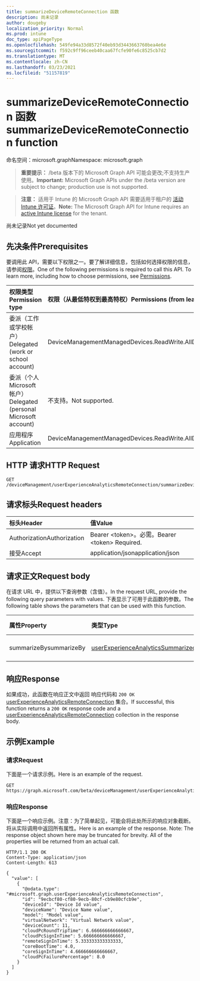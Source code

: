 ```yaml
---
title: summarizeDeviceRemoteConnection 函数
description: 尚未记录
author: dougeby
localization_priority: Normal
ms.prod: intune
doc_type: apiPageType
ms.openlocfilehash: 549fe94a33d8572f40eb93d3443663760bea4e6e
ms.sourcegitcommit: f592c9ff96ceeb40caa67fcfe90fe6c8525cb7d2
ms.translationtype: MT
ms.contentlocale: zh-CN
ms.lasthandoff: 03/23/2021
ms.locfileid: "51157819"
---
```

# <a name="summarizedeviceremoteconnection-function"></a><span data-ttu-id="fd4f9-103">summarizeDeviceRemoteConnection 函数</span><span class="sxs-lookup"><span data-stu-id="fd4f9-103">summarizeDeviceRemoteConnection function</span></span>

<span data-ttu-id="fd4f9-104">命名空间：microsoft.graph</span><span class="sxs-lookup"><span data-stu-id="fd4f9-104">Namespace: microsoft.graph</span></span>

> <span data-ttu-id="fd4f9-105">**重要提示：** /beta 版本下的 Microsoft Graph API 可能会更改;不支持生产使用。</span><span class="sxs-lookup"><span data-stu-id="fd4f9-105">**Important:** Microsoft Graph APIs under the /beta version are subject to change; production use is not supported.</span></span>

> <span data-ttu-id="fd4f9-106">**注意：** 适用于 Intune 的 Microsoft Graph API 需要适用于租户的 [活动 Intune 许可证](https://go.microsoft.com/fwlink/?linkid=839381)。</span><span class="sxs-lookup"><span data-stu-id="fd4f9-106">**Note:** The Microsoft Graph API for Intune requires an [active Intune license](https://go.microsoft.com/fwlink/?linkid=839381) for the tenant.</span></span>

<span data-ttu-id="fd4f9-107">尚未记录</span><span class="sxs-lookup"><span data-stu-id="fd4f9-107">Not yet documented</span></span>

## <a name="prerequisites"></a><span data-ttu-id="fd4f9-108">先决条件</span><span class="sxs-lookup"><span data-stu-id="fd4f9-108">Prerequisites</span></span>
<span data-ttu-id="fd4f9-p101">要调用此 API，需要以下权限之一。要了解详细信息，包括如何选择权限的信息，请参阅[权限](/graph/permissions-reference)。</span><span class="sxs-lookup"><span data-stu-id="fd4f9-p101">One of the following permissions is required to call this API. To learn more, including how to choose permissions, see [Permissions](/graph/permissions-reference).</span></span>

|<span data-ttu-id="fd4f9-111">权限类型</span><span class="sxs-lookup"><span data-stu-id="fd4f9-111">Permission type</span></span>|<span data-ttu-id="fd4f9-112">权限（从最低特权到最高特权）</span><span class="sxs-lookup"><span data-stu-id="fd4f9-112">Permissions (from least to most privileged)</span></span>|
|:---|:---|
|<span data-ttu-id="fd4f9-113">委派（工作或学校帐户）</span><span class="sxs-lookup"><span data-stu-id="fd4f9-113">Delegated (work or school account)</span></span>|<span data-ttu-id="fd4f9-114">DeviceManagementManagedDevices.ReadWrite.All</span><span class="sxs-lookup"><span data-stu-id="fd4f9-114">DeviceManagementManagedDevices.ReadWrite.All</span></span>|
|<span data-ttu-id="fd4f9-115">委派（个人 Microsoft 帐户）</span><span class="sxs-lookup"><span data-stu-id="fd4f9-115">Delegated (personal Microsoft account)</span></span>|<span data-ttu-id="fd4f9-116">不支持。</span><span class="sxs-lookup"><span data-stu-id="fd4f9-116">Not supported.</span></span>|
|<span data-ttu-id="fd4f9-117">应用程序</span><span class="sxs-lookup"><span data-stu-id="fd4f9-117">Application</span></span>|<span data-ttu-id="fd4f9-118">DeviceManagementManagedDevices.ReadWrite.All</span><span class="sxs-lookup"><span data-stu-id="fd4f9-118">DeviceManagementManagedDevices.ReadWrite.All</span></span>|

## <a name="http-request"></a><span data-ttu-id="fd4f9-119">HTTP 请求</span><span class="sxs-lookup"><span data-stu-id="fd4f9-119">HTTP Request</span></span>
<!-- {
  "blockType": "ignored"
}
-->
``` http
GET /deviceManagement/userExperienceAnalyticsRemoteConnection/summarizeDeviceRemoteConnection
```

## <a name="request-headers"></a><span data-ttu-id="fd4f9-120">请求标头</span><span class="sxs-lookup"><span data-stu-id="fd4f9-120">Request headers</span></span>
|<span data-ttu-id="fd4f9-121">标头</span><span class="sxs-lookup"><span data-stu-id="fd4f9-121">Header</span></span>|<span data-ttu-id="fd4f9-122">值</span><span class="sxs-lookup"><span data-stu-id="fd4f9-122">Value</span></span>|
|:---|:---|
|<span data-ttu-id="fd4f9-123">Authorization</span><span class="sxs-lookup"><span data-stu-id="fd4f9-123">Authorization</span></span>|<span data-ttu-id="fd4f9-124">Bearer &lt;token&gt;。必需。</span><span class="sxs-lookup"><span data-stu-id="fd4f9-124">Bearer &lt;token&gt; Required.</span></span>|
|<span data-ttu-id="fd4f9-125">接受</span><span class="sxs-lookup"><span data-stu-id="fd4f9-125">Accept</span></span>|<span data-ttu-id="fd4f9-126">application/json</span><span class="sxs-lookup"><span data-stu-id="fd4f9-126">application/json</span></span>|

## <a name="request-body"></a><span data-ttu-id="fd4f9-127">请求正文</span><span class="sxs-lookup"><span data-stu-id="fd4f9-127">Request body</span></span>
<span data-ttu-id="fd4f9-128">在请求 URL 中，提供以下查询参数（含值）。</span><span class="sxs-lookup"><span data-stu-id="fd4f9-128">In the request URL, provide the following query parameters with values.</span></span>
<span data-ttu-id="fd4f9-129">下表显示了可用于此函数的参数。</span><span class="sxs-lookup"><span data-stu-id="fd4f9-129">The following table shows the parameters that can be used with this function.</span></span>

|<span data-ttu-id="fd4f9-130">属性</span><span class="sxs-lookup"><span data-stu-id="fd4f9-130">Property</span></span>|<span data-ttu-id="fd4f9-131">类型</span><span class="sxs-lookup"><span data-stu-id="fd4f9-131">Type</span></span>|<span data-ttu-id="fd4f9-132">说明</span><span class="sxs-lookup"><span data-stu-id="fd4f9-132">Description</span></span>|
|:---|:---|:---|
|<span data-ttu-id="fd4f9-133">summarizeBy</span><span class="sxs-lookup"><span data-stu-id="fd4f9-133">summarizeBy</span></span>|[<span data-ttu-id="fd4f9-134">userExperienceAnalyticsSummarizedBy</span><span class="sxs-lookup"><span data-stu-id="fd4f9-134">userExperienceAnalyticsSummarizedBy</span></span>](../resources/intune-devices-userexperienceanalyticssummarizedby.md)|<span data-ttu-id="fd4f9-135">尚未记录</span><span class="sxs-lookup"><span data-stu-id="fd4f9-135">Not yet documented</span></span>|



## <a name="response"></a><span data-ttu-id="fd4f9-136">响应</span><span class="sxs-lookup"><span data-stu-id="fd4f9-136">Response</span></span>
<span data-ttu-id="fd4f9-137">如果成功，此函数在响应正文中返回 响应代码和 `200 OK` [userExperienceAnalyticsRemoteConnection](../resources/intune-devices-userexperienceanalyticsremoteconnection.md) 集合。</span><span class="sxs-lookup"><span data-stu-id="fd4f9-137">If successful, this function returns a `200 OK` response code and a [userExperienceAnalyticsRemoteConnection](../resources/intune-devices-userexperienceanalyticsremoteconnection.md) collection in the response body.</span></span>

## <a name="example"></a><span data-ttu-id="fd4f9-138">示例</span><span class="sxs-lookup"><span data-stu-id="fd4f9-138">Example</span></span>

### <a name="request"></a><span data-ttu-id="fd4f9-139">请求</span><span class="sxs-lookup"><span data-stu-id="fd4f9-139">Request</span></span>
<span data-ttu-id="fd4f9-140">下面是一个请求示例。</span><span class="sxs-lookup"><span data-stu-id="fd4f9-140">Here is an example of the request.</span></span>
``` http
GET https://graph.microsoft.com/beta/deviceManagement/userExperienceAnalyticsRemoteConnection/summarizeDeviceRemoteConnection(summarizeBy='parameterValue')
```

### <a name="response"></a><span data-ttu-id="fd4f9-141">响应</span><span class="sxs-lookup"><span data-stu-id="fd4f9-141">Response</span></span>
<span data-ttu-id="fd4f9-p103">下面是一个响应示例。注意：为了简单起见，可能会将此处所示的响应对象截断。将从实际调用中返回所有属性。</span><span class="sxs-lookup"><span data-stu-id="fd4f9-p103">Here is an example of the response. Note: The response object shown here may be truncated for brevity. All of the properties will be returned from an actual call.</span></span>
``` http
HTTP/1.1 200 OK
Content-Type: application/json
Content-Length: 613

{
  "value": [
    {
      "@odata.type": "#microsoft.graph.userExperienceAnalyticsRemoteConnection",
      "id": "9ecbcf80-cf80-9ecb-80cf-cb9e80cfcb9e",
      "deviceId": "Device Id value",
      "deviceName": "Device Name value",
      "model": "Model value",
      "virtualNetwork": "Virtual Network value",
      "deviceCount": 11,
      "cloudPcRoundTripTime": 6.666666666666667,
      "cloudPcSignInTime": 5.666666666666667,
      "remoteSignInTime": 5.333333333333333,
      "coreBootTime": 4.0,
      "coreSignInTime": 4.666666666666667,
      "cloudPcFailurePercentage": 8.0
    }
  ]
}
```




